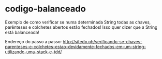 codigo-balanceado
=================

Exemplo de como verificar se numa determinada String todas as chaves, parênteses e colchetes abertos estão fechados! Isso quer dizer que a String está balanceada!

Endereço do passo a passo: http://sitedo.ph/verificando-se-chaves-parenteses-e-colchetes-estao-devidamente-fechados-em-um-string-utilizando-uma-stack-e-tdd/
